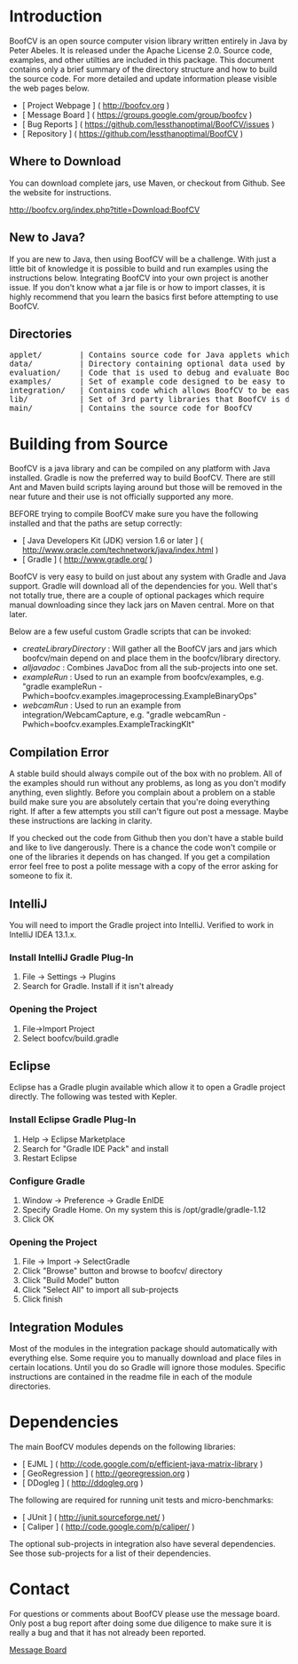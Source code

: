 
Introduction
====================================

BoofCV is an open source computer vision library written entirely in Java by Peter Abeles.  It is released under the Apache License 2.0.  Source code, examples, and other utilties are included in this package.  This document contains only a brief summary of the directory structure and how to build the source code.  For more detailed and update information please visible the web pages below.

- [ Project Webpage ] ( http://boofcv.org                                  )
- [ Message Board   ] ( https://groups.google.com/group/boofcv             )
- [ Bug Reports     ] ( https://github.com/lessthanoptimal/BoofCV/issues   )
- [ Repository      ] ( https://github.com/lessthanoptimal/BoofCV          )

## Where to Download

You can download complete jars, use Maven, or checkout from Github.  See the website for instructions.

http://boofcv.org/index.php?title=Download:BoofCV

## New to Java?

If you are new to Java, then using BoofCV will be a challenge.  With just a little bit of knowledge it is possible to build and run examples using the instructions below.  Integrating BoofCV into your own project is another issue.  If you don't know what a jar file is or how to import classes, it is highly recommend that you learn the basics first before attempting to use BoofCV.

## Directories

<pre>
applet/        | Contains source code for Java applets which demonstrate BoofCV's capabilities.
data/          | Directory containing optional data used by applets and examples.
evaluation/    | Code that is used to debug and evaluate BoofCV's performance.
examples/      | Set of example code designed to be easy to read and understand.
integration/   | Contains code which allows BoofCV to be easily integrated with 3rd party libraries.  Primary for video input/output.
lib/           | Set of 3rd party libraries that BoofCV is dependent on.
main/          | Contains the source code for BoofCV
</pre>

Building from Source
====================================

BoofCV is a java library and can be compiled on any platform with Java installed. Gradle is now the preferred way to build BoofCV.  There are still Ant and Maven build scripts laying around but those will be removed in the near future and their use is not officially supported any more.

BEFORE trying to compile BoofCV make sure you have the following installed and that the paths are setup correctly:

- [ Java Developers Kit (JDK) version 1.6 or later    ]
  ( http://www.oracle.com/technetwork/java/index.html )
- [ Gradle                                            ]
  ( http://www.gradle.org/                            )

BoofCV is very easy to build on just about any system with Gradle and Java support.  Gradle will download all of the 
dependencies for you.  Well that's not totally true, there are a couple of optional packages which require manual 
downloading since they lack jars on Maven central. More on that later.

Below are a few useful custom Gradle scripts that can be invoked:

* _createLibraryDirectory_ : Will gather all the BoofCV jars and jars which boofcv/main depend on and place them in the boofcv/library directory.
* _alljavadoc_ : Combines JavaDoc from all the sub-projects into one set.
* _exampleRun_ : Used to run an example from boofcv/examples, e.g. "gradle exampleRun -Pwhich=boofcv.examples.imageprocessing.ExampleBinaryOps"
* _webcamRun_ : Used to run an example from integration/WebcamCapture, e.g. "gradle webcamRun -Pwhich=boofcv.examples.ExampleTrackingKlt"

## Compilation Error

A stable build should always compile out of the box with no problem.  All of the examples should run without any problems,
as long as you don't modify anything, even slightly.  Before you complain about a problem on a stable build make 
sure you are absolutely certain that you're doing everything right.  If after a few 
attempts you still can't figure out post a message.  Maybe these instructions are lacking in clarity.

If you checked out the code from Github then you don't have a stable build and like to live dangerously.  There is a 
chance the code won't compile or one of the libraries it depends on has changed.  If you get a compilation error feel 
free to post a polite message with a copy of the error asking for someone to fix it.

## IntelliJ

You will need to import the Gradle project into IntelliJ.  Verified to work in IntelliJ IDEA 13.1.x.

### Install IntelliJ Gradle Plug-In
1. File -> Settings -> Plugins
2. Search for Gradle. Install if it isn't already

### Opening the Project
1. File->Import Project
2. Select boofcv/build.gradle

## Eclipse

Eclipse has a Gradle plugin available which allow it to open a Gradle project directly.  The following was
 tested with Kepler.

### Install Eclipse Gradle Plug-In
1. Help -> Eclipse Marketplace
2. Search for "Gradle IDE Pack" and install
3. Restart Eclipse

### Configure Gradle
1. Window -> Preference -> Gradle EnIDE
2. Specify Gradle Home.  On my system this is /opt/gradle/gradle-1.12
3. Click OK

### Opening the Project
1. File -> Import -> SelectGradle
2. Click "Browse" button and browse to boofcv/ directory
3. Click "Build Model" button
4. Click "Select All" to import all sub-projects 
5. Click finish

## Integration Modules

Most of the modules in the integration package should automatically with everything else.  Some require you to 
manually download and place files in certain locations.  Until you do so Gradle will ignore those modules.
Specific instructions are contained in the readme file in each of the module directories.

Dependencies
====================================

The main BoofCV modules depends on the following libraries:

- [ EJML          ]  ( http://code.google.com/p/efficient-java-matrix-library )
- [ GeoRegression ]  ( http://georegression.org                               )
- [ DDogleg       ]  ( http://ddogleg.org                                     )

The following are required for running unit tests and micro-benchmarks:

- [ JUnit   ]       ( http://junit.sourceforge.net/                           )
- [ Caliper ]       ( http://code.google.com/p/caliper/                       )

The optional sub-projects in integration also have several dependencies. See those sub-projects for a list of their dependencies.

Contact
====================================

For questions or comments about BoofCV please use the message board.  Only post a bug report after doing some due
diligence to make sure it is really a bug and that it has not already been reported.

[Message Board](http://groups.google.com/group/boofcv)